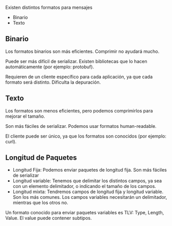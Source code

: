 Existen distintos formatos para mensajes

- Binario
- Texto

## Binario

Los formatos binarios son más eficientes. Comprimir no ayudará mucho.

Puede ser más difícil de serializar. Existen bibliotecas que lo hacen automáticamente (por ejemplo: protobuf).

Requieren de un cliente específico para cada aplicación, ya que cada formato será distinto. Dificulta la depuración.

## Texto

Los formatos son menos eficientes, pero podemos comprimirlos para mejorar el tamaño.

Son más fáciles de serializar. Podemos usar formatos human-readable.

El cliente puede ser único, ya que los formatos son conocidos (por ejemplo: curl).

## Longitud de Paquetes

- Longitud Fija:
  Podemos enviar paquetes de longitud fija. Son más fáciles de serializar
- Longitud variable:
  Tenemos que delimitar los distintos campos, ya sea con un elemento delimitador, o indicando el tamaño de los campos.
- Longitud mixta:
  Tendremos campos de longitud fija y longitud variable. Son los más comunes. Los campos variables necesitarán un delimitador, mientras que los otros no.

Un formato conocido para enviar paquetes variables es TLV: Type, Length, Value. El value puede contener subtipos.
